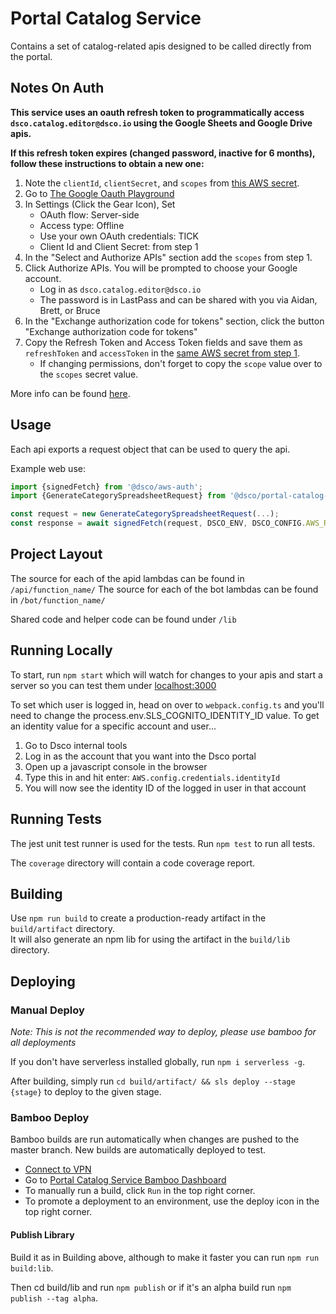 # Portal Catalog Service
Contains a set of catalog-related apis designed to be called directly from the portal.

## Notes On Auth
**This service uses an oauth refresh token to programmatically access `dsco.catalog.editor@dsco.io` 
using the Google Sheets and Google Drive apis.**

**If this refresh token expires (changed password, inactive for 6 months), follow these instructions to obtain a new one:**

1. Note the `clientId`, `clientSecret`, and `scopes` from [this AWS secret](https://console.aws.amazon.com/secretsmanager/home?region=us-east-1#/secret?name=catalog-editor-google-api). 
2. Go to [The Google Oauth Playground](https://developers.google.com/oauthplayground/)
3. In Settings (Click the Gear Icon), Set
    -   OAuth flow: Server-side
    -   Access type: Offline
    -   Use your own OAuth credentials: TICK
    -   Client Id and Client Secret: from step 1
4. In the "Select and Authorize APIs" section add the `scopes` from step 1.
5. Click Authorize APIs. You will be prompted to choose your Google account.
    - Log in as `dsco.catalog.editor@dsco.io`
    - The password is in LastPass and can be shared with you via Aidan, Brett, or Bruce
6. In the "Exchange authorization code for tokens" section, click the button "Exchange authorization code for tokens"
7. Copy the Refresh Token and Access Token fields and save them as `refreshToken` and `accessToken` in the  [same AWS secret from step 1](https://console.aws.amazon.com/secretsmanager/home?region=us-east-1#/secret?name=catalog-editor-google-api). 
    - If changing permissions, don't forget to copy the `scope` value over to the `scopes` secret value.

More info can be found [here](https://stackoverflow.com/questions/19766912/how-do-i-authorise-an-app-web-or-installed-without-user-intervention).


## Usage
Each api exports a request object that can be used to query the api.

Example web use:

```typescript
import {signedFetch} from '@dsco/aws-auth';
import {GenerateCategorySpreadsheetRequest} from '@dsco/portal-catalog-service';

const request = new GenerateCategorySpreadsheetRequest(...);
const response = await signedFetch(request, DSCO_ENV, DSCO_CONFIG.AWS_REGION, DSCO_CONFIG.AWS_COGNITO_ID, window.AWS);
```

## Project Layout
The source for each of the apid lambdas can be found in `/api/function_name/`
The source for each of the bot lambdas can be found in `/bot/function_name/`

Shared code and helper code can be found under `/lib`

## Running Locally
To start, run `npm start` which will watch for changes to your apis and 
start a server so you can test them under [localhost:3000](localhost:3000)

To set which user is logged in, head on over to `webpack.config.ts` and you'll need to change the
process.env.SLS_COGNITO_IDENTITY_ID value.  To get an identity value for a specific account and 
user...

1. Go to Dsco internal tools
2. Log in as the account that you want into the Dsco portal
3. Open up a javascript console in the browser
4. Type this in and hit enter: `AWS.config.credentials.identityId`
5. You will now see the identity ID of the logged in user in that account

## Running Tests
The jest unit test runner is used for the tests. Run `npm test` to run all tests.

The `coverage` directory will contain a code coverage report.

## Building
Use `npm run build` to create a production-ready artifact in the `build/artifact` directory.  
It will also generate an npm lib for using the artifact in the `build/lib` directory.

## Deploying
### Manual Deploy
_Note: This is not the recommended way to deploy, please use bamboo for all deployments_

If you don't have serverless installed globally, run `npm i serverless -g`.

After building, simply run `cd build/artifact/ && sls deploy --stage {stage}` to deploy to the given stage.

### Bamboo Deploy
Bamboo builds are run automatically when changes are pushed to the master branch.  New builds are automatically deployed to test.


* [Connect to VPN](https://dsco.atlassian.net/wiki/spaces/DSCO/pages/362217473/Connect+to+VPN)
* Go to [Portal Catalog Service Bamboo Dashboard](http://bamboo.ops:8085/browse/DCST-PCS)
* To manually run a build, click `Run` in the top right corner.
* To promote a deployment to an environment, use the deploy icon in the top right corner.

#### Publish Library

Build it as in Building above, although to make it faster you can run `npm run build:lib`.

Then cd build/lib and run `npm publish` or if it's an alpha build run `npm publish --tag alpha`.

